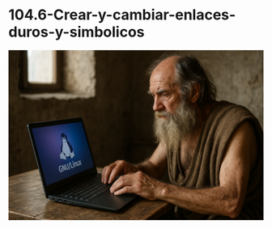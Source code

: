 # 104.6-Crear-y-cambiar-enlaces-duros-y-simbolicos
![LPI Logo](../../../../wallpaper/diogenes_linux.png "Buscando al hombre nuevo")
